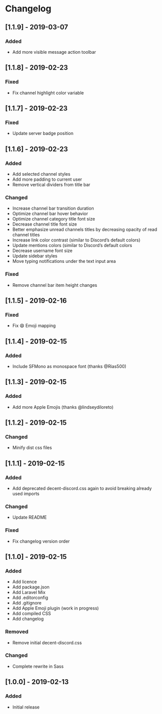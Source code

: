 # Changelog

## [1.1.9] - 2019-03-07
### Added
- Add more visible message action toolbar

## [1.1.8] - 2019-02-23
### Fixed
- Fix channel highlight color variable

## [1.1.7] - 2019-02-23
### Fixed
- Update server badge position

## [1.1.6] - 2019-02-23
### Added
- Add selected channel styles
- Add more padding to current user 
- Remove vertical dividers from title bar
### Changed
- Increase channel bar transition duration
- Optimize channel bar hover behavior
- Optimize channel category title font size
- Decrease channel title font size
- Better emphasize unread channels titles by decreasing opacity of read channel titles
- Increase link color contrast (similar to Discord’s default colors)
- Update mentions colors (similar to Discord’s default colors
- Decrease username font size
- Update sidebar styles
- Move typing notifications under the text input area
### Fixed
- Remove channel bar item height changes

## [1.1.5] - 2019-02-16
### Fixed
- Fix :smile: Emoji mapping

## [1.1.4] - 2019-02-15
### Added
- Include SFMono as monospace font (thanks @Rias500)

## [1.1.3] - 2019-02-15
### Added
- Add more Apple Emojis (thanks @lindseydiloreto)

## [1.1.2] - 2019-02-15
### Changed
- Minify dist css files

## [1.1.1] - 2019-02-15
### Added
- Add deprecated decent-discord.css again to avoid breaking already used imports 
### Changed
- Update README
### Fixed
- Fix changelog version order 

## [1.1.0] - 2019-02-15
### Added
- Add licence
- Add package.json
- Add Laravel Mix
- Add .editorconfig
- Add .gitignore
- Add Apple Emoji plugin (work in progress)
- Add compiled CSS
- Add changelog
### Removed
- Remove initial decent-discord.css
### Changed
- Complete rewrite in Sass

## [1.0.0] - 2019-02-13
### Added
- Initial release 

